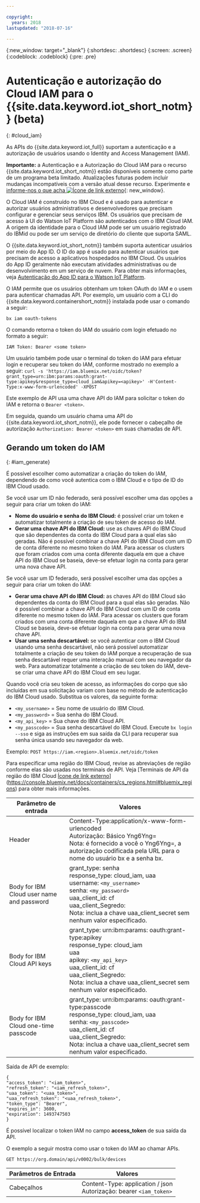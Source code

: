 ```yaml
---

copyright:
  years: 2018
lastupdated: "2018-07-16"

---
```


{:new_window: target="\_blank"}
{:shortdesc: .shortdesc}
{:screen: .screen}
{:codeblock: .codeblock}
{:pre: .pre}


# Autenticação e autorização do Cloud IAM para o {{site.data.keyword.iot_short_notm}} (beta)
{: #cloud_iam}

As APIs do {{site.data.keyword.iot_full}} suportam a autenticação e a autorização de usuários usando o Identity and Access Management (IAM).

**Importante:** a Autenticação e a Autorização do Cloud IAM para o recurso {{site.data.keyword.iot_short_notm}} estão disponíveis somente como parte de um programa beta limitado. Atualizações futuras podem incluir mudanças incompatíveis com a versão atual desse recurso. Experimente e [informe-nos o que acha ![Ícone de link externo](../../../../icons/launch-glyph.svg)](https://developer.ibm.com/answers/smart-spaces/17/internet-of-things.html){: new_window}.

O Cloud IAM é construído no IBM Cloud e é usado para autenticar e autorizar usuários administrativos e desenvolvedores que precisam configurar e gerenciar seus serviços IBM. Os usuários que precisam de acesso à UI do Watson IoT Platform são autenticados com o IBM Cloud IAM. A origem da identidade para o Cloud IAM pode ser um usuário registrado do IBMid ou pode ser um serviço de diretório do cliente que suporta SAML.  

O {{site.data.keyword.iot_short_notm}} também suporta autenticar usuários por meio do App ID. O ID do app é usado para autenticar usuários que precisam de acesso a aplicativos hospedados no IBM Cloud. Os usuários do App ID geralmente não executam atividades administrativas ou de desenvolvimento em um serviço de nuvem. Para obter mais informações, veja [Autenticação do App ID para o Watson IoT Platform](app_id.html#app_id).

O IAM permite que os usuários obtenham um token OAuth do IAM e o usem para autenticar chamadas API. Por exemplo, um usuário com a CLI do {{site.data.keyword.containershort_notm}} instalada pode usar o comando a seguir:

` bx iam oauth-tokens `

O comando retorna o token do IAM do usuário com login efetuado no formato a seguir:

`IAM Token: Bearer <some token>`

Um usuário também pode usar o terminal do token do IAM para efetuar login e recuperar seu token do IAM, conforme mostrado no exemplo a seguir:
`curl -s 'https://iam.bluemix.net/oidc/token?grant_type=urn:ibm:params:oauth:grant-type:apikey&response_type=cloud_iam&apikey=<apikey>' -H'Content-Type:x-www-form-urlencoded' -XPOST`

Este exemplo de API usa uma chave API do IAM para solicitar o token do IAM e retorna o `Bearer <token>`.

Em seguida, quando um usuário chama uma API do {{site.data.keyword.iot_short_notm}}, ele pode fornecer o cabeçalho de autorização `Authorization: Bearer <token>`  em suas chamadas de API.

## Gerando um token do IAM
{: #iam_generate}

É possível escolher como automatizar a criação do token do IAM, dependendo de como você autentica com o IBM Cloud e o tipo de ID do IBM Cloud usado.

Se você usar um ID não federado, será possível escolher uma das opções a seguir para criar um token do IAM:
 - **Nome do usuário e senha do IBM Cloud:** é possível criar um token e automatizar totalmente a criação de seu token de acesso do IAM.
 - **Gerar uma chave API do IBM Cloud:** use as chaves API do IBM Cloud que são dependentes da conta do IBM Cloud para a qual elas são geradas. Não é possível combinar a chave API do IBM Cloud com um ID de conta diferente no mesmo token do IAM. Para acessar os clusters que foram criados com uma conta diferente daquela em que a chave API do IBM Cloud se baseia, deve-se efetuar login na conta para gerar uma nova chave API.

Se você usar um ID federado, será possível escolher uma das opções a seguir para criar um token do IAM:
 - **Gerar uma chave API do IBM Cloud:** as chaves API do IBM Cloud são dependentes da conta do IBM Cloud para a qual elas são geradas. Não é possível combinar a chave API do IBM Cloud com um ID de conta diferente no mesmo token do IAM. Para acessar os clusters que foram criados com uma conta diferente daquela em que a chave API do IBM Cloud se baseia, deve-se efetuar login na conta para gerar uma nova chave API.
 - **Usar uma senha descartável:** se você autenticar com o IBM Cloud usando uma senha descartável, não será possível automatizar totalmente a criação de seu token do IAM porque a recuperação de sua senha descartável requer uma interação manual com seu navegador da web. Para automatizar totalmente a criação de seu token do IAM, deve-se criar uma chave API do IBM Cloud em seu lugar.

Quando você cria seu token de acesso, as informações do corpo que são incluídas em sua solicitação variam com base no método de autenticação do IBM Cloud usado. Substitua os valores, da seguinte forma:
- `<my_username>`  = Seu nome de usuário do IBM Cloud.
- `<my_password>` = Sua senha do IBM Cloud.
- `<my_api_key>`  = Sua chave do IBM Cloud API.
- `<my_passcode>`  = Sua senha descartável do IBM Cloud. Execute `bx login --sso` e siga as instruções em sua saída da CLI para recuperar sua senha única usando seu navegador da web.

Exemplo:
`POST https://iam.<region>.bluemix.net/oidc/token`

Para especificar uma região do IBM Cloud, revise as abreviações de região conforme elas são usadas nos terminais de API. Veja [Terminais de API da região do IBM Cloud [Ícone de link externo](../../icons/launch-glyph.svg)](https://console.bluemix.net/docs/containers/cs_regions.html#bluemix_regions) para obter mais informações.

Parâmetro de entrada	 | Valores
---------------- | -----------
Header	| Content-Type:application/x-www-form-urlencoded<br>Autorização: Básico Yng6Yng=<br>Nota: é fornecido a você o Yng6Yng=, a autorização codificada pela URL para o nome do usuário bx e a senha bx.
Body for IBM Cloud user name and password	|	grant_type: senha<br>response_type: cloud_iam, uaa<br>username:  `<my_username>`<br>senha:  `<my_password>`<br>uaa_client_id: cf<br>uaa_client_Segredo:<br>Nota: inclua a chave uaa_client_secret sem nenhum valor especificado.
Body for IBM Cloud API keys	|	grant_type: urn:ibm:params: oauth:grant-type:apikey<br>response_type: cloud_iam<br>uaa<br>apikey:  `<my_api_key>`<br>uaa_client_id: cf<br>uaa_client_Segredo:<br>Nota: inclua a chave uaa_client_secret sem nenhum valor especificado.
Body for IBM Cloud one-time passcode	|	grant_type: urn:ibm:params: oauth:grant-type:passcode<br>response_type: cloud_iam, uaa<br>senha:  `<my_passcode>`<br>uaa_client_id: cf<br>uaa_client_Segredo:<br>Nota: inclua a chave uaa_client_secret sem nenhum valor especificado.

Saída de API de exemplo:

```
{
"access_token": "<iam_token>",
"refresh_token": "<iam_refresh_token>",
"uaa_token": "<uaa_token>",
"uaa_refresh_token": "<uaa_refresh_token>",
"token_type": "Bearer",
"expires_in": 3600,
"expiration": 1493747503
}
```
É possível localizar o token IAM no campo **access_token** de sua saída da API.

O exemplo a seguir mostra como usar o token do IAM ao chamar APIs.

```
GET https://org.domain/api/v0002/bulk/devices
```

Parâmetros de Entrada  |	Valores
----------------- | -----------
Cabeçalhos	|	Content-Type: application / json<br>Autorização: bearer  `<iam_token>`
